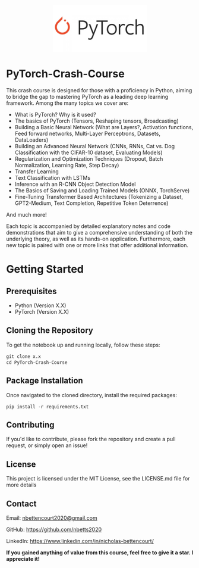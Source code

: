 <div align="center">
    <a href="https://pytorch.org/">
        <img src="https://github.com/nbetts2020/PyTorch-Crash-Course/blob/main/PyTorch-Logo.jpg" alt="logo" width="50%">
    </a>
</div>

# PyTorch-Crash-Course
This crash course is designed for those with a proficiency in Python, aiming to bridge the gap to mastering PyTorch as a leading deep learning framework. Among the many topics we cover are:

  - What is PyTorch? Why is it used?
  - The basics of PyTorch (Tensors, Reshaping tensors, Broadcasting)
  - Building a Basic Neural Network (What are Layers?, Activation functions, Feed forward networks, Multi-Layer Perceptrons, Datasets, DataLoaders)
  - Building an Advanced Neural Network (CNNs, RNNs, Cat vs. Dog Classification with the CIFAR-10 dataset, Evaluating Models)
  - Regularization and Optimization Techniques (Dropout, Batch Normalization, Learning Rate, Step Decay)
  - Transfer Learning
  - Text Classification with LSTMs
  - Inference with an R-CNN Object Detection Model
  - The Basics of Saving and Loading Trained Models (ONNX, TorchServe)
  - Fine-Tuning Transformer Based Architectures (Tokenizing a Dataset, GPT2-Medium, Text Completion, Repetitive Token Deterrence)

And much more!

Each topic is accompanied by detailed explanatory notes and code demonstrations that aim to give a comprehensive understanding of both the underlying theory, as well as its hands-on application. Furthermore, each new topic is paired with one or more links that offer additional information. 

# Getting Started

## Prerequisites

 - Python (Version X.X)
 - PyTorch (Version X.X)
   
## Cloning the Repository
To get the notebook up and running locally, follow these steps:
```
git clone x.x
cd PyTorch-Crash-Course
```
## Package Installation
Once navigated to the cloned directory, install the required packages:
```
pip install -r requirements.txt
```
## Contributing
If you'd like to contribute, please fork the repository and create a pull request, or simply open an issue!
## License
This project is licensed under the MIT License, see the LICENSE.md file for more details
## Contact
Email: nbettencourt2020@gmail.com

GitHub: https://github.com/nbetts2020

LinkedIn: https://www.linkedin.com/in/nicholas-bettencourt/

**If you gained anything of value from this course, feel free to give it a star. I appreciate it!**
